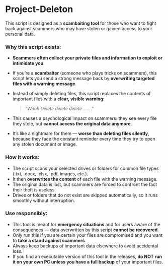 # Project-Deleton
This script is designed as a **scambaiting tool** for those who want to fight back against scammers who may have stolen or gained access to your personal data.

### Why this script exists:

* **Scammers often collect your private files and information to exploit or intimidate you.**

* If you’re a **scambaiter** (someone who plays tricks on scammers), this script lets you send a strong message back by **overwriting targeted files with a warning message**.

* Instead of simply deleting files, this script replaces the contents of important files with a **clear, visible warning:**

  > *"Wooh Delete delete delete........"*

* This causes a psychological impact on scammers: they see every file they stole, but **cannot access the original data anymore**.

* It’s like a nightmare for them — **worse than deleting files silently**, because they face the constant reminder every time they try to open any stolen document or image.

### How it works:

* The script scans your selected drives or folders for common file types (.txt, .docx, .xlsx, .pdf, images, etc.).
* It then **overwrites the content** of each file with the warning message.
* The original data is lost, but scammers are forced to confront the fact their theft is useless.
* Drives or folders that do not exist are skipped automatically, so it runs smoothly without interruption.

### Use responsibly:

* This tool is meant for **emergency situations** and for users aware of the consequences — data overwritten by this script **cannot be recovered**.
* Only run this if you are certain your files are compromised and you want to **take a stand against scammers**.
* Always keep backups of important data elsewhere to avoid accidental loss.
* If you find an executable version of this tool in the releases, **do NOT run it on your own PC unless you have a full backup** of your important files.
